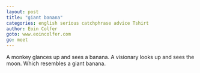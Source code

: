 ```yaml
---
layout: post
title: "giant banana"
categories: english serious catchphrase advice Tshirt
author: Eoin Colfer
goto: www.eoincolfer.com
go: meet
---
```

A monkey glances up and sees a banana. A visionary looks up and sees the moon. Which resembles a giant banana.
